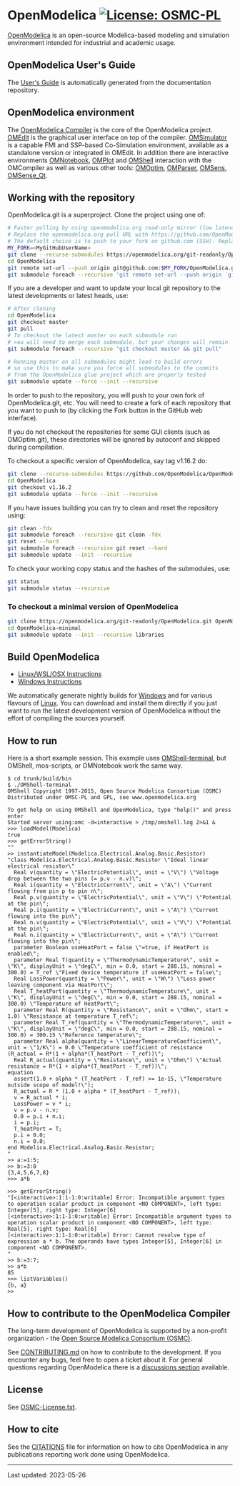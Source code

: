 # OpenModelica [![License: OSMC-PL](https://img.shields.io/badge/license-OSMC--PL-lightgrey.svg)](OSMC-License.txt)

[OpenModelica](https://openmodelica.org) is an open-source Modelica-based modeling and
simulation environment intended for industrial and academic usage.

## OpenModelica User's Guide

The [User's Guide](https://openmodelica.org/doc/OpenModelicaUsersGuide/latest/) is
automatically generated from the documentation repository.

## OpenModelica environment

The [OpenModelica Compiler](OMCompiler/) is the core of the OpenModelica project.
[OMEdit](OMEdit/README.md) is the graphical user interface on top of the compiler.
[OMSimulator](OMSimulator/README.md) is a capable FMI and SSP-based Co-Simulation environment,
available as a standalone version or integrated in OMEdit.
In addition there are interactive environments
[OMNotebook](OMNotebook/README.md), [OMPlot](OMPlot/README.md) and [OMShell](OMShell/README.md)
interaction with the OMCompiler as well as various other tools:
[OMOptim](OMOptim/README.md), [OMParser](OMParser/README.md), [OMSens](OMSens/README.md),
[OMSense_Qt](OMSens_Qt/README.md).

## Working with the repository

OpenModelica.git is a superproject. Clone the project using one of:

```bash
# Faster pulling by using openmodelica.org read-only mirror (low latency in Europe; very important when updating all submodules)
# Replace the openmodelica.org pull URL with https://github.com/OpenModelica/OpenModelica.git if you want to pull directly from github
# The default choice is to push to your fork on github.com (SSH). Replace MY_FORK with OpenModelica to push directly to the OpenModelica repositories (if you have access)
MY_FORK=<MyGitHubUserName>
git clone --recurse-submodules https://openmodelica.org/git-readonly/OpenModelica.git
cd OpenModelica
git remote set-url --push origin git@github.com:$MY_FORK/OpenModelica.git
git submodule foreach --recursive 'git remote set-url --push origin `git config --get remote.origin.url | sed s,^.*/,git@github.com:'$MY_FORK'/,`'
```

If you are a developer and want to update your local git repository to the latest
developments or latest heads, use:

```bash
# After cloning
cd OpenModelica
git checkout master
git pull
# To checkout the latest master on each submodule run
# >ou will need to merge each submodule, but your changes will remain
git submodule foreach --recursive "git checkout master && git pull"

# Running master on all submodules might lead to build errors
# so use this to make sure you force all submodules to the commits
# from the OpenModelica glue project which are properly tested
git submodule update --force --init --recursive
```

In order to push to the repository, you will push to your own fork of OpenModelica.git,
etc. You will need to create a fork of each repository that you want to push to (by
clicking the Fork button in the GitHub web interface).

If you do not checkout the repositories for some GUI clients (such as OMOptim.git), these
directories will be ignored by autoconf and skipped during compilation.

To checkout a specific version of OpenModelica, say tag v1.16.2 do:
```bash
git clone --recurse-submodules https://github.com/OpenModelica/OpenModelica.git
cd OpenModelica
git checkout v1.16.2
git submodule update --force --init --recursive
```

If you have issues building you can try to clean and reset the repository using:

```bash
git clean -fdx
git submodule foreach --recursive git clean -fdx
git reset --hard
git submodule foreach --recursive git reset --hard
git submodule update --init --recursive
```

To check your working copy status and the hashes of the submodules, use:

```bash
git status
git submodule status --recursive
```

### To checkout a minimal version of OpenModelica

```bash
git clone https://openmodelica.org/git-readonly/OpenModelica.git OpenModelica-minimal
cd OpenModelica-minimal
git submodule update --init --recursive libraries
```

## Build OpenModelica

* [Linux/WSL/OSX Instructions](OMCompiler/README.Linux.md)
* [Windows Instructions](OMCompiler/README.Windows.md)

We automatically generate nightly builds for
[Windows](https://openmodelica.org/download/download-windows/) and for various flavours of
[Linux](https://openmodelica.org/download/download-linux/). You can download and install
them directly if you just want to run the latest development version of OpenModelica without
the effort of compiling the sources yourself.

## How to run

Here is a short example session.
This example uses [OMShell-terminal](OMShell), but OMShell, mos-scripts, or OMNotebook
work the same way.

```
$ cd trunk/build/bin
$ ./OMShell-terminal
OMShell Copyright 1997-2015, Open Source Modelica Consortium (OSMC)
Distributed under OMSC-PL and GPL, see www.openmodelica.org

To get help on using OMShell and OpenModelica, type "help()" and press enter
Started server using:omc -d=interactive > /tmp/omshell.log 2>&1 &
>>> loadModel(Modelica)
true
>>> getErrorString()
""
>> instantiateModel(Modelica.Electrical.Analog.Basic.Resistor)
"class Modelica.Electrical.Analog.Basic.Resistor \"Ideal linear electrical resistor\"
  Real v(quantity = \"ElectricPotential\", unit = \"V\") \"Voltage drop between the two pins (= p.v - n.v)\";
  Real i(quantity = \"ElectricCurrent\", unit = \"A\") \"Current flowing from pin p to pin n\";
  Real p.v(quantity = \"ElectricPotential\", unit = \"V\") \"Potential at the pin\";
  Real p.i(quantity = \"ElectricCurrent\", unit = \"A\") \"Current flowing into the pin\";
  Real n.v(quantity = \"ElectricPotential\", unit = \"V\") \"Potential at the pin\";
  Real n.i(quantity = \"ElectricCurrent\", unit = \"A\") \"Current flowing into the pin\";
  parameter Boolean useHeatPort = false \"=true, if HeatPort is enabled\";
  parameter Real T(quantity = \"ThermodynamicTemperature\", unit = \"K\", displayUnit = \"degC\", min = 0.0, start = 288.15, nominal = 300.0) = T_ref \"Fixed device temperature if useHeatPort = false\";
  Real LossPower(quantity = \"Power\", unit = \"W\") \"Loss power leaving component via HeatPort\";
  Real T_heatPort(quantity = \"ThermodynamicTemperature\", unit = \"K\", displayUnit = \"degC\", min = 0.0, start = 288.15, nominal = 300.0) \"Temperature of HeatPort\";
  parameter Real R(quantity = \"Resistance\", unit = \"Ohm\", start = 1.0) \"Resistance at temperature T_ref\";
  parameter Real T_ref(quantity = \"ThermodynamicTemperature\", unit = \"K\", displayUnit = \"degC\", min = 0.0, start = 288.15, nominal = 300.0) = 300.15 \"Reference temperature\";
  parameter Real alpha(quantity = \"LinearTemperatureCoefficient\", unit = \"1/K\") = 0.0 \"Temperature coefficient of resistance (R_actual = R*(1 + alpha*(T_heatPort - T_ref))\";
  Real R_actual(quantity = \"Resistance\", unit = \"Ohm\") \"Actual resistance = R*(1 + alpha*(T_heatPort - T_ref))\";
equation
  assert(1.0 + alpha * (T_heatPort - T_ref) >= 1e-15, \"Temperature outside scope of model!\");
  R_actual = R * (1.0 + alpha * (T_heatPort - T_ref));
  v = R_actual * i;
  LossPower = v * i;
  v = p.v - n.v;
  0.0 = p.i + n.i;
  i = p.i;
  T_heatPort = T;
  p.i = 0.0;
  n.i = 0.0;
end Modelica.Electrical.Analog.Basic.Resistor;
"
>> a:=1:5;
>> b:=3:8
{3,4,5,6,7,8}
>>> a*b

>>> getErrorString()
"[<interactive>:1:1-1:0:writable] Error: Incompatible argument types to operation scalar product in component <NO COMPONENT>, left type: Integer[5], right type: Integer[6]
[<interactive>:1:1-1:0:writable] Error: Incompatible argument types to operation scalar product in component <NO COMPONENT>, left type: Real[5], right type: Real[6]
[<interactive>:1:1-1:0:writable] Error: Cannot resolve type of expression a * b. The operands have types Integer[5], Integer[6] in component <NO COMPONENT>.
"
>> b:=3:7;
>> a*b
85
>>> listVariables()
{b, a}
>>
```

## How to contribute to the OpenModelica Compiler

The long-term development of OpenModelica is supported by a non-profit organization - the
[Open Source Modelica Consortium (OSMC)](https://openmodelica.org/home/consortium/).

See [CONTRIBUTING.md](CONTRIBUTING.md) on how to contribute to the development.
If you encounter any bugs, feel free to open a ticket about it.
For general questions regarding OpenModelica there is a
[discussions section](https://github.com/OpenModelica/OpenModelica/discussions) available.

## License

See [OSMC-License.txt](OSMC-License.txt).

## How to cite

See the [CITATIONS](CITATION.cff) file for information on how to cite OpenModelica in
any publications reporting work done using OpenModelica.

------------
Last updated: 2023-05-26
